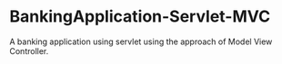 # BankingApplication-Servlet-MVC
A banking application using servlet using the approach of Model View Controller.
